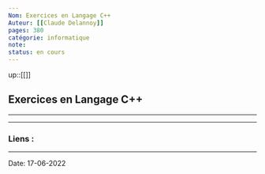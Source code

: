 ```yaml
---
Nom: Exercices en Langage C++
Auteur: [[Claude Delannoy]]
pages: 380
catégorie: informatique 
note:
status: en cours
---
```


up::[[]]

## Exercices en Langage C++

---




---
### Liens :

---

Date: 17-06-2022